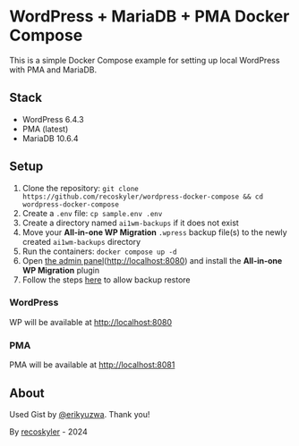 # WordPress + MariaDB + PMA Docker Compose

This is a simple Docker Compose example for setting up local WordPress with PMA and MariaDB.

## Stack

- WordPress 6.4.3
- PMA (latest)
- MariaDB 10.6.4

## Setup

1. Clone the repository: `git clone https://github.com/recoskyler/wordpress-docker-compose && cd wordpress-docker-compose`
2. Create a `.env` file: `cp sample.env .env`
3. Create a directory named `ai1wm-backups` if it does not exist
4. Move your **All-in-one WP Migration** `.wpress` backup file(s) to the newly created `ai1wm-backups` directory
5. Run the containers: `docker compose up -d`
6. Open [the admin panel](http://localhost:8080)(<http://localhost:8080>) and install the **All-in-one WP Migration** plugin
7. Follow the steps [here](https://gist.github.com/giovanni-d/f9a05638e0b31467762b71585e8c3bfa) to allow backup restore

### WordPress

WP will be available at <http://localhost:8080>

### PMA

PMA will be available at <http://localhost:8081>

## About

Used Gist by [@erikyuzwa](https://gist.github.com/erikyuzwa/7411752ddcb95b09434aa88f38d91630). Thank you!

By [recoskyler](https://github.com/recoskyler) - 2024

